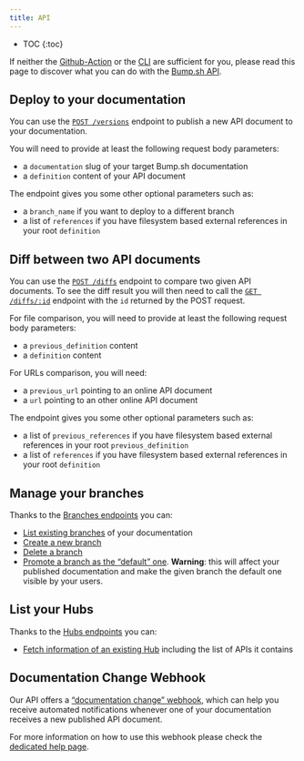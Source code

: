 ```yaml
---
title: API
---
```


- TOC
{:toc}

If neither the [Github-Action](/help/continuous-integration/github-actions/) or the [CLI](/help/continuous-integration/cli/) are sufficient for you, please read this page to discover what you can do with the [Bump.sh API](https://developers.bump.sh).

## Deploy to your documentation

You can use the [`POST /versions`](https://developers.bump.sh/operation/operation-post-versions) endpoint to publish a new API document to your documentation.

You will need to provide at least the following request body parameters:
- a `documentation` slug of your target Bump.sh documentation
- a `definition` content of your API document

The endpoint gives you some other optional parameters such as:
- a `branch_name` if you want to deploy to a different branch
- a list of `references` if you have filesystem based external references in your root `definition`

## Diff between two API documents

You can use the [`POST /diffs`](https://developers.bump.sh/operation/operation-post-diffs) endpoint to compare two given API documents. To see the diff result you will then need to call the [`GET /diffs/:id`](https://developers.bump.sh/operation/operation-get-diffs-parameter) endpoint with the `id` returned by the POST request.

For file comparison, you will need to provide at least the following request body parameters:
- a `previous_definition` content
- a `definition` content

For URLs comparison, you will need:
- a `previous_url` pointing to an online API document
- a `url` pointing to an other online API document

The endpoint gives you some other optional parameters such as:
- a list of `previous_references` if you have filesystem based external references in your root `previous_definition`
- a list of `references` if you have filesystem based external references in your root `definition`

## Manage your branches

Thanks to the [Branches endpoints](https://developers.bump.sh/group/endpoint-branches) you can:

- [List existing branches](https://developers.bump.sh/operation/operation-get-docs-parameter-branches) of your documentation
- [Create a new branch](https://developers.bump.sh/operation/operation-post-docs-parameter-branches)
- [Delete a branch](https://developers.bump.sh/operation/operation-delete-docs-parameter-branches-parameter)
- [Promote a branch as the “default” one](https://developers.bump.sh/operation/operation-patch-docs-parameter-branches-parameter-set_default). **Warning**: this will affect your published documentation and make the given branch the default one visible by your users.

## List your Hubs

Thanks to the [Hubs endpoints](https://developers.bump.sh/group/endpoint-hubs) you can:

- [Fetch information of an existing Hub](https://developers.bump.sh/operation/operation-get-hubs-parameter) including the list of APIs it contains

## Documentation Change Webhook

Our API offers a [“documentation change” webhook](https://developers.bump.sh/operation/operation-webhookdocstructurechange), which can help you receive automated notifications whenever one of your documentation receives a new published API document.

For more information on how to use this webhook please check the [dedicated help page](/help/api-change-management/webhooks/).


